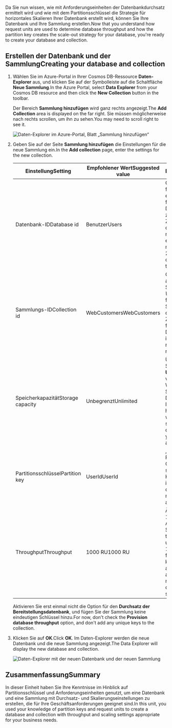 <span data-ttu-id="4439e-101">Da Sie nun wissen, wie mit Anforderungseinheiten der Datenbankdurchsatz ermittelt wird und wie mit dem Partitionsschlüssel die Strategie für horizontales Skalieren Ihrer Datenbank erstellt wird, können Sie Ihre Datenbank und Ihre Sammlung erstellen.</span><span class="sxs-lookup"><span data-stu-id="4439e-101">Now that you understand how request units are used to determine database throughput and how the partition key creates the scale-out strategy for your database, you're ready to create your database and collection.</span></span>

## <a name="creating-your-database-and-collection"></a><span data-ttu-id="4439e-102">Erstellen der Datenbank und der Sammlung</span><span class="sxs-lookup"><span data-stu-id="4439e-102">Creating your database and collection</span></span>

1. <span data-ttu-id="4439e-103">Wählen Sie im Azure-Portal in Ihrer Cosmos DB-Ressource **Daten-Explorer** aus, und klicken Sie auf der Symbolleiste auf die Schaltfläche **Neue Sammlung**.</span><span class="sxs-lookup"><span data-stu-id="4439e-103">In the Azure Portal, select **Data Explorer** from your Cosmos DB resource and then click the **New Collection** button in the toolbar.</span></span>
    
    <span data-ttu-id="4439e-104">Der Bereich **Sammlung hinzufügen** wird ganz rechts angezeigt.</span><span class="sxs-lookup"><span data-stu-id="4439e-104">The **Add Collection** area is displayed on the far right.</span></span> <span data-ttu-id="4439e-105">Sie müssen möglicherweise nach rechts scrollen, um ihn zu sehen.</span><span class="sxs-lookup"><span data-stu-id="4439e-105">You may need to scroll right to see it.</span></span>

    ![Daten-Explorer im Azure-Portal, Blatt „Sammlung hinzufügen“](../media/5-create-a-database-and-collection/azure-cosmosdb-data-explorer.png)

2. <span data-ttu-id="4439e-107">Geben Sie auf der Seite **Sammlung hinzufügen** die Einstellungen für die neue Sammlung ein.</span><span class="sxs-lookup"><span data-stu-id="4439e-107">In the **Add collection** page, enter the settings for the new collection.</span></span>

    <span data-ttu-id="4439e-108">Einstellung</span><span class="sxs-lookup"><span data-stu-id="4439e-108">Setting</span></span> | <span data-ttu-id="4439e-109">Empfohlener Wert</span><span class="sxs-lookup"><span data-stu-id="4439e-109">Suggested value</span></span> | <span data-ttu-id="4439e-110">BESCHREIBUNG</span><span class="sxs-lookup"><span data-stu-id="4439e-110">Description</span></span>
    --------|-----------------|-------------
    <span data-ttu-id="4439e-111">Datenbank-ID</span><span class="sxs-lookup"><span data-stu-id="4439e-111">Database id</span></span>      | <span data-ttu-id="4439e-112">Benutzer</span><span class="sxs-lookup"><span data-stu-id="4439e-112">Users</span></span>         | <span data-ttu-id="4439e-113">Geben Sie *Users* als Namen für die neue Datenbank ein.</span><span class="sxs-lookup"><span data-stu-id="4439e-113">Enter *Users* as the name for the new database.</span></span> <span data-ttu-id="4439e-114">Datenbanknamen müssen zwischen 1 und 255 Zeichen lang sein und dürfen weder /, \\, #, ? noch nachgestellte Leerzeichen enthalten.</span><span class="sxs-lookup"><span data-stu-id="4439e-114">Database names must contain from 1 through 255 characters, and they cannot contain /, \\, #, ?, or a trailing space.</span></span>
    <span data-ttu-id="4439e-115">Sammlungs-ID</span><span class="sxs-lookup"><span data-stu-id="4439e-115">Collection id</span></span>    | <span data-ttu-id="4439e-116">WebCustomers</span><span class="sxs-lookup"><span data-stu-id="4439e-116">WebCustomers</span></span>  | <span data-ttu-id="4439e-117">Geben Sie *WebCustomers* als Namen für die neue Sammlung ein.</span><span class="sxs-lookup"><span data-stu-id="4439e-117">Enter *WebCustomers* as the name for your new collection.</span></span> <span data-ttu-id="4439e-118">Für Sammlungs-IDs gelten dieselben Zeichenanforderungen wie für Datenbanknamen.</span><span class="sxs-lookup"><span data-stu-id="4439e-118">Collection ids have the same character requirements as database names.</span></span>
    <span data-ttu-id="4439e-119">Speicherkapazität</span><span class="sxs-lookup"><span data-stu-id="4439e-119">Storage capacity</span></span> | <span data-ttu-id="4439e-120">Unbegrenzt</span><span class="sxs-lookup"><span data-stu-id="4439e-120">Unlimited</span></span>     | <span data-ttu-id="4439e-121">Übernehmen Sie den Standardwert **Unbegrenzt**.</span><span class="sxs-lookup"><span data-stu-id="4439e-121">Use the default value of **Unlimited**.</span></span> <span data-ttu-id="4439e-122">Dieser Wert ist die Speicherkapazität der Datenbank, und damit kann Ihre Datenbank nach Bedarf horizontal skaliert werden.</span><span class="sxs-lookup"><span data-stu-id="4439e-122">This value is the storage capacity of the database, and it enables your database to scale out as needed.</span></span>
    <span data-ttu-id="4439e-123">Partitionsschlüssel</span><span class="sxs-lookup"><span data-stu-id="4439e-123">Partition key</span></span>    | <span data-ttu-id="4439e-124">UserId</span><span class="sxs-lookup"><span data-stu-id="4439e-124">UserId</span></span>        | <span data-ttu-id="4439e-125">„UserID“ ist ein guter Partitionsschlüssel für ein Onlinehändlerszenario, da sich viele Abfragen auf die Kunden-ID beziehen.</span><span class="sxs-lookup"><span data-stu-id="4439e-125">UserID is a good partition key for an online retail scenario, as so many queries are based around the customer ID.</span></span>
    <span data-ttu-id="4439e-126">Throughput</span><span class="sxs-lookup"><span data-stu-id="4439e-126">Throughput</span></span>       |<span data-ttu-id="4439e-127">1000 RU</span><span class="sxs-lookup"><span data-stu-id="4439e-127">1000 RU</span></span>        | <span data-ttu-id="4439e-128">Ändern Sie den Durchsatz in 1000 Anforderungseinheiten pro Sekunde (RU/s).</span><span class="sxs-lookup"><span data-stu-id="4439e-128">Change the throughput to 1000 request units per second (RU/s).</span></span> <span data-ttu-id="4439e-129">1000 ist der Mindestwert für RU/s, den Sie festlegen können, um die automatische Skalierung zu aktivieren.</span><span class="sxs-lookup"><span data-stu-id="4439e-129">1000 is the minimum RU/s value you can set to enable automatic scaling.</span></span>
    
    <span data-ttu-id="4439e-130">Aktivieren Sie erst einmal nicht die Option für den **Durchsatz der Bereitstellungsdatenbank**, und fügen Sie der Sammlung keine eindeutigen Schlüssel hinzu.</span><span class="sxs-lookup"><span data-stu-id="4439e-130">For now, don't check the **Provision database throughput** option, and don't add any unique keys to the collection.</span></span> 
    
3. <span data-ttu-id="4439e-131">Klicken Sie auf **OK**.</span><span class="sxs-lookup"><span data-stu-id="4439e-131">Click **OK**.</span></span> <span data-ttu-id="4439e-132">Im Daten-Explorer werden die neue Datenbank und die neue Sammlung angezeigt.</span><span class="sxs-lookup"><span data-stu-id="4439e-132">The Data Explorer will display the new database and collection.</span></span>

    ![Daten-Explorer mit der neuen Datenbank und der neuen Sammlung](../media/5-create-a-database-and-collection/azure-cosmos-db-new-collection.png)

## <a name="summary"></a><span data-ttu-id="4439e-134">Zusammenfassung</span><span class="sxs-lookup"><span data-stu-id="4439e-134">Summary</span></span>

<span data-ttu-id="4439e-135">In dieser Einheit haben Sie Ihre Kenntnisse im Hinblick auf Partitionsschlüssel und Anforderungseinheiten genutzt, um eine Datenbank und eine Sammlung mit Durchsatz- und Skalierungseinstellungen zu erstellen, die für Ihre Geschäftsanforderungen geeignet sind.</span><span class="sxs-lookup"><span data-stu-id="4439e-135">In this unit, you used your knowledge of partition keys and request units to create a database and collection with throughput and scaling settings appropriate for your business needs.</span></span>